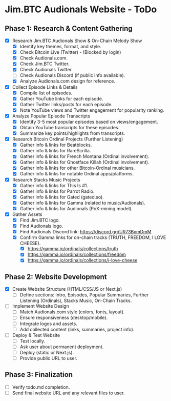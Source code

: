 # Jim.BTC Audionals Website - ToDo

## Phase 1: Research & Content Gathering

- [x] Research Jim.BTC Audionals Show & On-Chain Melody Show
    - [x] Identify key themes, format, and style.
    - [x] Check Bitcoin Live (Twitter) - (Blocked by login)
    - [x] Check Audionals.com.
    - [x] Check Jim.BTC Twitter.
    - [x] Check Audionals Twitter.
    - [ ] Check Audionals Discord (if public info available).
    - [x] Analyze Audionals.com design for reference.
- [x] Collect Episode Links & Details
    - [x] Compile list of episodes.
    - [x] Gather YouTube links for each episode.
    - [x] Gather Twitter links/posts for each episode.
    - [x] Note YouTube views and Twitter engagement for popularity ranking.
- [x] Analyze Popular Episode Transcripts
    - [x] Identify 3-5 most popular episodes based on views/engagement.
    - [x] Obtain YouTube transcripts for these episodes.
    - [x] Summarize key points/highlights from transcripts.
- [x] Research Bitcoin Ordinal Projects (Further Listening)
    - [x] Gather info & links for Beatblocks.
    - [x] Gather info & links for RareScrilla.
    - [x] Gather info & links for French Montana (Ordinal involvement).
    - [x] Gather info & links for Ghostface Killah (Ordinal involvement).
    - [x] Gather info & links for other Bitcoin-Ordinal musicians.
    - [x] Gather info & links for notable Ordinal apps/platforms.
- [x] Research Stacks Music Projects
    - [x] Gather info & links for This Is #1.
    - [x] Gather info & links for Parrot Radio.
    - [x] Gather info & links for Gated (gated.so).
    - [x] Gather info & links for Gamma (related to music/Audionals).
    - [x] Gather info & links for Audionals (PoX-mining model).
- [x] Gather Assets
    - [x] Find Jim.BTC logo.
    - [x] Find Audionals logo.
    - [x] Find Audionals Discord link: https://discord.gg/UR73BxmDmM
    - [x] Confirm Gamma links for on-chain tracks (TRUTH, FREEDOM, I LOVE CHEESE).
        - [x] https://gamma.io/ordinals/collections/truth
        - [x] https://gamma.io/ordinals/collections/freedom
        - [x] https://gamma.io/ordinals/collections/i-love-cheese

## Phase 2: Website Development

- [x] Create Website Structure (HTML/CSS/JS or Next.js)
    - [ ] Define sections: Intro, Episodes, Popular Summaries, Further Listening (Ordinals), Stacks Music, On-Chain Tracks.
- [ ] Implement Website Design
    - [ ] Match Audionals.com style (colors, fonts, layout).
    - [ ] Ensure responsiveness (desktop/mobile).
    - [ ] Integrate logos and assets.
    - [ ] Add collected content (links, summaries, project info).
- [ ] Deploy & Test Website
    - [ ] Test locally.
    - [ ] Ask user about permanent deployment.
    - [ ] Deploy (static or Next.js).
    - [ ] Provide public URL to user.

## Phase 3: Finalization

- [ ] Verify todo.md completion.
- [ ] Send final website URL and any relevant files to user.
